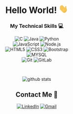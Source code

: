 <div align="center">

# Hello World! <img src="https://github.com/rithik-c/rithik-c/blob/main/Hi.gif" width="30px" alt="waving emoji">

</div>

<div align="center">

### My Technical Skills :computer:

<img src="https://img.shields.io/badge/--659ad2?style=flat&logo=c&logoColor=ffffff" alt="C"> <img src="https://img.shields.io/badge/-Java-orange?style=flat&logo=java&logoColor=white" alt="Java"> <img src="https://img.shields.io/badge/-Python-0F9D58?style=flat&logo=python&logoColor=white" alt="Python">
<br />
<img src="https://img.shields.io/badge/-JavaScript-black?style=flat&logo=javascript&logoColor=eed718" alt="JavaScript"> <img src="https://img.shields.io/badge/-Nodejs-black?style=flat&logo=Node.js" alt="Node.js">
<br/>
<img src = "https://img.shields.io/badge/-HTML5-E34F26?style=flat&logo=html5&logoColor=white" alt="HTML5"> <img src = "https://img.shields.io/badge/-CSS3-1572B6?style=flat&logo=css3&logoColor=white" alt="CSS3"> <img src="https://img.shields.io/badge/-Bootstrap-563D7C?style=flat&logo=bootstrap&logoColor=white" alt="Bootstrap">
<br />
<img src="https://img.shields.io/badge/-MYSQL-4d008f?style=flat&logo=mysql&logoColor=white" alt="MYSQL"> 
<br />
<img src="https://img.shields.io/badge/-Git-black?style=flat&logo=git" alt="Git"> <img src="https://img.shields.io/badge/-GitLab-FCA121?style=flat&logo=gitlab" alt="GitLab">
<br />

</div>

<div align="center" width="50">

<br />

![github stats](https://github-readme-stats.vercel.app/api?username=rithik-c&show_icons=true)

##  Contact Me :speech_balloon:

<a href="https://www.linkedin.com/in/rithikc/"><img alt="LinkedIn" src="https://img.shields.io/badge/LinkedIn-Rithik%20C-blue?style=flat-square&logo=linkedin"></a> <a href="mailto:rithik.chdry@gmail.com"><img alt="Gmail" src="https://img.shields.io/badge/Gmail-rithik.chdry@gmail.com-c14438?style=flat-square&logo=Gmail&logoColor=white&link=mailto:rithik.chdry@gmail.com"></a>
</div>

<!---
rithik-c/rithik-c is a ✨ special ✨ repository because its `README.md` (this file) appears on your GitHub profile.
You can click the Preview link to take a look at your changes.

- 👋 Hi, I’m @rithik-c
- 👀 I’m interested in ...
- 🌱 I’m currently learning ...
- 💞️ I’m looking to collaborate on ...
- 📫 How to reach me ...

<img src="https://img.shields.io/badge/-Kotlin-blue?style=flat&logo=kotlin&logoColor=orange" alt="Kotlin">
<img src="https://img.shields.io/badge/-Spring Boot-4dc238?style=flat&logo=spring&logoColor=white" alt="Spring Boot"> 
<img src="https://img.shields.io/badge/-TypeScript-007ACC?style=flat&logo=typescript" alt="TypeScript">
<img src="https://img.shields.io/badge/-React-161616?style=flat&logo=react&logoColor=00d9ff" alt="React">
<img src="https://img.shields.io/badge/-MongoDB-654321?style=flat&logo=mongodb" alt="MongoDB">
--->
